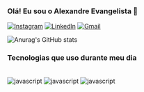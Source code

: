 
<!-- @import "[TOC]" {cmd="toc" depthFrom=1 depthTo=6 orderedList=false} -->
### Olá! Eu sou o Alexandre Evangelista 👋

[![Instagram](https://img.shields.io/badge/Instagram-E4405F?style=for-the-badge&logo=instagram&logoColor=white)](https://www.instagram.com/xand_evangelista/)
[![Linkedln](https://img.shields.io/badge/LinkedIn-0077B5?style=for-the-badge&logo=linkedin&logoColor=white)]([www.linkedin.com/in/xand-evangelista]([https://www.linkedin.com/in/xand-evangelista/](https://www.linkedin.com/in/xandevangelista/)))
[![Gmail](https://img.shields.io/badge/Gmail-D14836?style=for-the-badge&logo=gmail&logoColor=white)](alefernandocampos38@gmail.com)


![Anurag's GitHub stats](https://github-readme-stats.vercel.app/api?username=XandEva&show_icons=true&theme=highcontrast)

### Tecnologias que uso durante meu dia

<div style="display: inline_block"></br>
<img align="center" alt="javascript" src="https://img.shields.io/badge/JavaScript-F7DF1E?style=for-the-badge&logo=javascript&logoColor=black"/>
<img align="center" alt="javascript" src="https://img.shields.io/badge/Node.js-43853D?style=for-the-badge&logo=node.js&logoColor=white"/>
<img align="center" alt="javascript" src="https://img.shields.io/badge/PHP-777BB4?style=for-the-badge&logo=php&logoColor=white"/>

</div>
